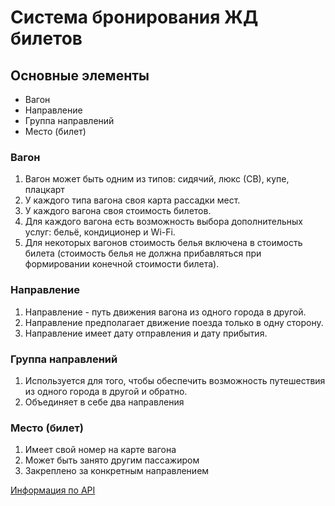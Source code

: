 # Система бронирования ЖД билетов
## Основные элементы
* Вагон
* Направление
* Группа направлений
* Место (билет)

### Вагон
1. Вагон может быть одним из типов: сидячий, люкс (СВ), купе, плацкарт
2. У каждого типа вагона своя карта рассадки мест.
3. У каждого вагона своя стоимость билетов.
4. Для каждого вагона есть возможность выбора дополнительных услуг: бельё, кондиционер и Wi-Fi.
5. Для некоторых вагонов стоимость белья включена в стоимость билета (стоимость белья не должна прибавляться при формировании конечной стоимости билета).

### Направление
1. Направление - путь движения вагона из одного города в другой.
2. Направление предполагает движение поезда только в одну сторону.
3. Направление имеет дату отправления и дату прибытия.

### Группа направлений
1. Используется для того, чтобы обеспечить возможность путешествия из одного города в другой и обратно.
2. Объединяет в себе два направления

### Место (билет)
1. Имеет свой номер на карте вагона
2. Может быть занято другим пассажиром
3. Закреплено за конкретным направлением

[Информация по API](https://github.com/netology-code/fe-2-diplom/blob/master/reference/api.md)